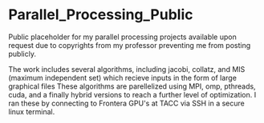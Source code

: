 # Parallel_Processing_Public
Public placeholder for my parallel processing projects available upon request due to copyrights from my professor preventing me from posting publicly.

The work includes several algorithms, including jacobi, collatz, and MIS (maximum independent set) which recieve inputs in the form of large graphical files
These algorithms are parellelized using MPI, omp, pthreads, cuda, and a finally hybrid versions to reach a further level of optimization.
I ran these by connecting to Frontera GPU's at TACC via SSH in a secure linux terminal. 
